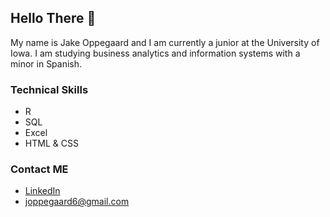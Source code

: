 ## Hello There 👋

My name is Jake Oppegaard and I am currently a junior at the University of Iowa. I am studying business analytics and information systems with a minor in Spanish.

### Technical Skills
- R
- SQL
- Excel
- HTML & CSS

### Contact ME
- [LinkedIn](https://www.linkedin.com/in/jake-oppegaard/)
- joppegaard6@gmail.com

<!--
**JakeOppegaard/JakeOppegaard** is a ✨ _special_ ✨ repository because its `README.md` (this file) appears on your GitHub profile.


